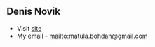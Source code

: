 ## Denis Novik
- Visit [site](https://bodmat.github.io/DenisNovik)
- My email - <mailto:matula.bohdan@gmail.com>
